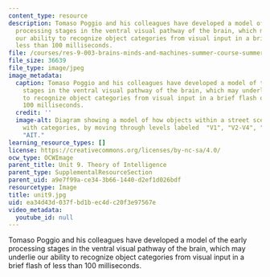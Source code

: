 ```yaml
---
content_type: resource
description: Tomaso Poggio and his colleagues have developed a model of the early
  processing stages in the ventral visual pathway of the brain, which may underlie
  our ability to recognize object categories from visual input in a brief flash of
  less than 100 milliseconds.
file: /courses/res-9-003-brains-minds-and-machines-summer-course-summer-2015/ea34d43d037fbd1bec4dc20f3e97567e_unit9.jpg
file_size: 36639
file_type: image/jpeg
image_metadata:
  caption: Tomaso Poggio and his colleagues have developed a model of the early processing
    stages in the ventral visual pathway of the brain, which may underlie our ability
    to recognize object categories from visual input in a brief flash of less than
    100 milliseconds.
  credit: ''
  image-alt: Diagram showing a model of how objects within a street scene are associated
    with categories, by moving through levels labeled  "V1", "V2-V4", "PIT" and finally
    "AIT."
learning_resource_types: []
license: https://creativecommons.org/licenses/by-nc-sa/4.0/
ocw_type: OCWImage
parent_title: Unit 9. Theory of Intelligence
parent_type: SupplementalResourceSection
parent_uid: a9e7f99a-ce34-3b66-1440-d2ef1d026bdf
resourcetype: Image
title: unit9.jpg
uid: ea34d43d-037f-bd1b-ec4d-c20f3e97567e
video_metadata:
  youtube_id: null
---
```

Tomaso Poggio and his colleagues have developed a model of the early processing stages in the ventral visual pathway of the brain, which may underlie our ability to recognize object categories from visual input in a brief flash of less than 100 milliseconds.